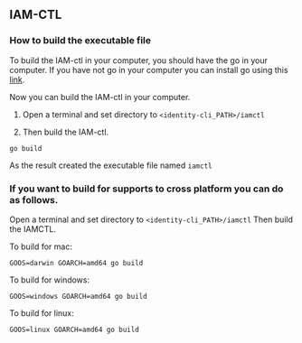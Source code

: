 ## IAM-CTL

### How to build the executable file 
To build the IAM-ctl in your computer, you should have the go in your computer. If you  have not go in your computer you can install go using this [link](https://golang.org/doc/install).

Now you can build the IAM-ctl in your computer.
1. Open a terminal and set directory to ```<identity-cli_PATH>/iamctl```

2. Then build the IAM-ctl.
```
go build
```
 As the result created the executable file named ```iamctl```
 
 ### If you want to build for supports to cross platform you can do as follows.
 
  Open a terminal and set directory to ```<identity-cli_PATH>/iamctl```
  Then build the IAMCTL.
  
  To build for mac:
  ```
GOOS=darwin GOARCH=amd64 go build
   ```
To build for windows:
```
GOOS=windows GOARCH=amd64 go build
```
To build for linux:
```
GOOS=linux GOARCH=amd64 go build
```

 
         
    